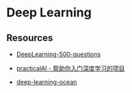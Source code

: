 # Deep Learning


## Resources
* [DeepLearning-500-questions](https://github.com/scutan90/DeepLearning-500-questions)
* [practicalAI - 帮助你入门深度学习的项目](https://github.com/GokuMohandas/practicalAI)

* [deep-learning-ocean](https://github.com/machinelearningmindset/deep-learning-ocean)